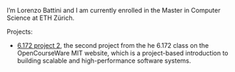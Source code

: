 I’m Lorenzo Battini and I  am currently enrolled in the Master in Computer Science at ETH Zürich. 

Projects:
<!---
- [6.172 project 1](https://github.com/Lbattini/6.172project1), the first project of the 6.172 class on the OpenCourseWare MIT website, which is a project-based
introduction to building scalable and high-performance software
systems;
--->
- [6.172 project 2](https://github.com/Lbattini/6.172project2), the second project from the he 6.172 class on the OpenCourseWare MIT website, which is a project-based introduction to building scalable and high-performance software systems.
<!---
I took part in the national competition of the Italian Olympiads in Informatics(OII) in 2019 and 2020. This is my page on the official [OII stats page](https://stats.olinfo.it/contestant/f2e70e49d9c3bb0ccd25c6caa2d480ac/).

Lbattini/Lbattini is a ✨ special ✨ repository because its `README.md` (this file) appears on your GitHub profile.
You can click the Preview link to take a look at your changes.
--->

